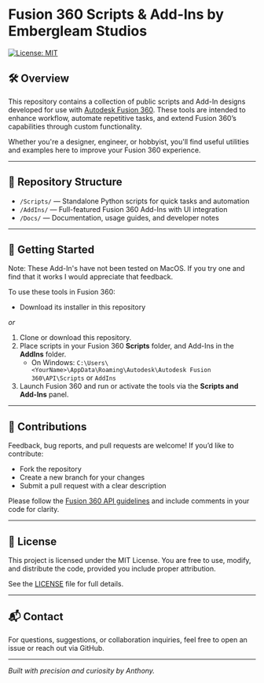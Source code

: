 # Fusion 360 Scripts & Add-Ins by Embergleam Studios

[![License: MIT](https://img.shields.io/badge/License-MIT-yellow.svg)](https://opensource.org/licenses/MIT)

## 🛠 Overview

This repository contains a collection of public scripts and Add-In designs developed for use with [Autodesk Fusion 360](https://www.autodesk.com/products/fusion-360/overview). These tools are intended to enhance workflow, automate repetitive tasks, and extend Fusion 360’s capabilities through custom functionality.

Whether you're a designer, engineer, or hobbyist, you'll find useful utilities and examples here to improve your Fusion 360 experience.

---

## 📁 Repository Structure

- `/Scripts/` — Standalone Python scripts for quick tasks and automation
- `/AddIns/` — Full-featured Fusion 360 Add-Ins with UI integration
- `/Docs/` — Documentation, usage guides, and developer notes

---

## 🚀 Getting Started

Note: These Add-In's have not been tested on MacOS. If you try one and find that it works I would appreciate that feedback.

To use these tools in Fusion 360:

* Download its installer in this repository

_or_

   1. Clone or download this repository.
   2. Place scripts in your Fusion 360 **Scripts** folder, and Add-Ins in the **AddIns** folder.
      - On Windows: `C:\Users\<YourName>\AppData\Roaming\Autodesk\Autodesk Fusion 360\API\Scripts` or `AddIns`
   3. Launch Fusion 360 and run or activate the tools via the **Scripts and Add-Ins** panel.
---

## 🤝 Contributions

Feedback, bug reports, and pull requests are welcome! If you’d like to contribute:

- Fork the repository
- Create a new branch for your changes
- Submit a pull request with a clear description

Please follow the [Fusion 360 API guidelines](https://help.autodesk.com/view/fusion360/ENU/?guid=GUID-3A5F3E2F-9B4C-4E8E-9B9C-3A1F3E2F9B4C) and include comments in your code for clarity.

---

## 📜 License

This project is licensed under the MIT License. You are free to use, modify, and distribute the code, provided you include proper attribution.

See the [LICENSE](LICENSE) file for full details.

---

## 📬 Contact

For questions, suggestions, or collaboration inquiries, feel free to open an issue or reach out via GitHub.

---

*Built with precision and curiosity by Anthony.*
